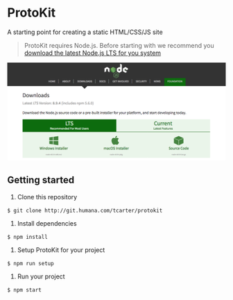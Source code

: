 # ProtoKit

A starting point for creating a static HTML/CSS/JS site

> ProtoKit requires Node.js. Before starting with we recommend you [download the latest Node.js LTS for you system](https://nodejs.org/en/download/)

![Node.js downloads page](./images/node-downloads.png)

## Getting started

1. Clone this repository

```shell
$ git clone http://git.humana.com/tcarter/protokit
```

1. Install dependencies

```shell
$ npm install
```

1. Setup ProtoKit for your project

```shell
$ npm run setup
```

1. Run your project

```shell
$ npm start
```